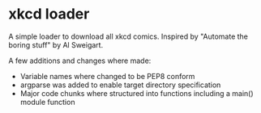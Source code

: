 # xkcd loader

A simple loader to download all xkcd comics.
Inspired by "Automate the boring stuff" by Al Sweigart.

A few additions and changes where made:
* Variable names where changed to be PEP8 conform
* argparse was added to enable target directory specification
* Major code chunks where structured into functions including a main() module function
